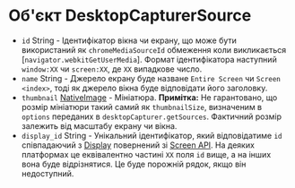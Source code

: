 # Об'єкт DesktopCapturerSource

* `id` String - Ідентифікатор вікна чи екрану, що може бути використаний як `chromeMediaSourceId` обмеження коли викликається [`navigator.webkitGetUserMedia`]. Формат ідентифікатора наступний `window:XX` чи `screen:XX`, де `XX` випадкове число.
* `name` String - Джерело екрану буде назване `Entire Screen` чи `Screen <index>`, тоді як джерело вікна буде відповідати його заголовку.
* `thumbnail` [NativeImage](../native-image.md) - Мініатюра. **Примітка:** Не гарантовано, що розмір мініатюри такий самий як `thumbnailSize`, визначеним в `options` переданих в `desktopCapturer.getSources`. Фактичний розмір залежить від масштабу екрану чи вікна.
* `display_id` String - Унікальний ідентифікатор, який відповідатиме `id` співпадаючий з [Display](display.md) повернений зі [Screen API](../screen.md). На деяких платформах це еквівалентно частині `XX` поля `id` вище, а на інших вона буде відрізнятися. Це буде порожній рядок, якщо він недоступний.